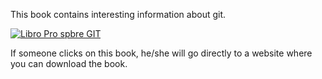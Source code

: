 This book contains interesting information about git.

<a href = "https://git-scm.com/book/en/v2">
  <img src = "https://git-scm.com/images/progit2.png" alt = "Libro Pro spbre GIT">
</a>

If someone clicks on this book, he/she will go directly to a website where you can download the book.

